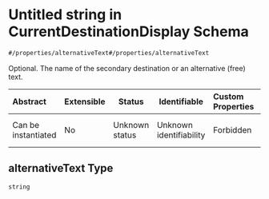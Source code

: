 # Untitled string in CurrentDestinationDisplay Schema

```txt
#/properties/alternativeText#/properties/alternativeText
```

Optional. The name of the secondary destination or an alternative (free) text.


| Abstract            | Extensible | Status         | Identifiable            | Custom Properties | Additional Properties | Access Restrictions | Defined In                                                                                                                         |
| :------------------ | ---------- | -------------- | ----------------------- | :---------------- | --------------------- | ------------------- | ---------------------------------------------------------------------------------------------------------------------------------- |
| Can be instantiated | No         | Unknown status | Unknown identifiability | Forbidden         | Allowed               | none                | [current-destination-display.json\*](../../schema/operational-information/current-destination-display.json "open original schema") |

## alternativeText Type

`string`
